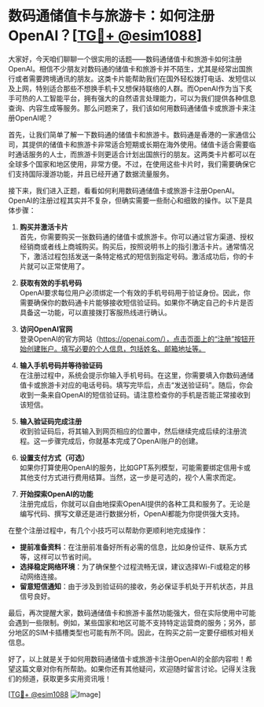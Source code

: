 # 数码通储值卡与旅游卡：如何注册OpenAI？[[TG💪+ @esim1088](https://t.me/s/esim1088)]

大家好，今天咱们聊聊一个很实用的话题——数码通储值卡和旅游卡如何注册OpenAI。相信不少朋友对数码通的储值卡和旅游卡并不陌生，尤其是经常出国旅行或者需要跨境通讯的朋友。这类卡片能帮助我们在国外轻松拨打电话、发短信以及上网，特别适合那些不想换手机卡又想保持联络的人群。而OpenAI作为当下炙手可热的人工智能平台，拥有强大的自然语言处理能力，可以为我们提供各种信息查询、内容生成等服务。那么问题来了，我们该如何用数码通储值卡或旅游卡来注册OpenAI呢？

首先，让我们简单了解一下数码通的储值卡和旅游卡。数码通是香港的一家通信公司，其提供的储值卡和旅游卡非常适合短期或长期在海外使用。储值卡适合需要临时通话服务的人士，而旅游卡则更适合计划出国旅行的朋友。这两类卡片都可以在全球多个国家和地区使用，非常方便。不过，在使用这些卡片时，我们需要确保它们支持国际漫游功能，并且已经开通了数据流量服务。

接下来，我们进入正题，看看如何利用数码通储值卡或旅游卡注册OpenAI。OpenAI的注册过程其实并不复杂，但确实需要一些耐心和细致的操作。以下是具体步骤：

1. **购买并激活卡片**  
   首先，你需要购买一张数码通的储值卡或旅游卡。你可以通过官方渠道、授权经销商或者线上商城购买。购买后，按照说明书上的指引激活卡片。通常情况下，激活过程包括发送一条特定格式的短信到指定号码。激活成功后，你的卡片就可以正常使用了。

2. **获取有效的手机号码**  
   OpenAI要求每位用户必须绑定一个有效的手机号码用于验证身份。因此，你需要确保你的数码通卡片能够接收短信验证码。如果你不确定自己的卡片是否具备这一功能，可以直接拨打客服热线进行确认。

3. **访问OpenAI官网**  
   登录OpenAI的官方网站（https://openai.com/），点击页面上的“注册”按钮开始创建账户。填写必要的个人信息，包括姓名、邮箱地址等。

4. **输入手机号码并等待验证码**  
   在注册过程中，系统会提示你输入手机号码。在这里，你需要填入你数码通储值卡或旅游卡对应的电话号码。填写完毕后，点击“发送验证码”。随后，你会收到一条来自OpenAI的短信验证码。请注意检查你的手机是否能正常接收到该短信。

5. **输入验证码完成注册**  
   收到验证码后，将其输入到网页相应的位置中，然后继续完成后续的注册流程。这一步骤完成后，你就基本完成了OpenAI账户的创建。

6. **设置支付方式（可选）**  
   如果你打算使用OpenAI的服务，比如GPT系列模型，可能需要绑定信用卡或其他支付方式进行费用结算。当然，这一步是可选的，视个人需求而定。

7. **开始探索OpenAI的功能**  
   注册完成后，你就可以自由地探索OpenAI提供的各种工具和服务了。无论是编写代码、撰写文章还是进行数据分析，OpenAI都能为你提供强大支持。

在整个注册过程中，有几个小技巧可以帮助你更顺利地完成操作：

- **提前准备资料**：在注册前准备好所有必需的信息，比如身份证件、联系方式等，这样可以节省时间。
- **选择稳定网络环境**：为了确保整个过程流畅无误，建议选择Wi-Fi或稳定的移动网络连接。
- **留意短信通知**：由于涉及到验证码的接收，务必保证手机处于开机状态，并且信号良好。

最后，再次提醒大家，数码通储值卡和旅游卡虽然功能强大，但在实际使用中可能会遇到一些限制。例如，某些国家和地区可能不支持特定运营商的服务；另外，部分地区的SIM卡插槽类型也可能有所不同。因此，在购买之前一定要仔细核对相关信息。

好了，以上就是关于如何用数码通储值卡或旅游卡注册OpenAI的全部内容啦！希望这篇文章对你有所帮助。如果你还有其他疑问，欢迎随时留言讨论。记得关注我们的频道，获取更多实用资讯哦！

[[TG💪+ @esim1088](https://t.me/s/esim1088) ![Image](https://i.postimg.cc/4NQfJmqS/Snipaste-2025-05-13-00-14-12.png)]